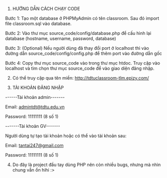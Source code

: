 1. HƯỚNG DẪN CÁCH CHẠY CODE

  Bước 1: Tạo một database ở PHPMyAdmin có tên classroom. Sau đó import file classroom.sql vào database.

  Bước 2: Vào thư mục source_code/config/database.php để cấu hình lại database (hostname, username, password, database)

  Bước 3: (Optional) Nếu người dùng đã thay đổi port ở localhost thì vào đường dẫn source_code/config/config.php để thêm port vào đường dẫn gốc

  Bước 4: Copy thư mục source_code vào trong thư mục htdoc. Truy cập vào localhost và tìm chọn thư mục source_code để vào giao diện đăng nhập.
  
2. Có thể truy cập qua tên miền: http://tdtuclassroom-tlm.epizy.com/

3. TÀI KHOẢN ĐĂNG NHẬP

  ------Tài khoản admin-------
  
  Email: admintdt@tdtu.edu.vn
  
  Password: 11111111 (8 số 1)

  -------Tài khoản GV-------
  
  Người dùng tự tạo tài khoản hoặc có thể vào tài khoản sau: 
  
  Email: tantai247@gmail.com 
  
  Password: 11111111 (8 số 1)
  
4. Do đây là project đầu tay dùng PHP nên còn nhiều bugs, nhưng mà nhìn chung vẫn ổn hihi :>
